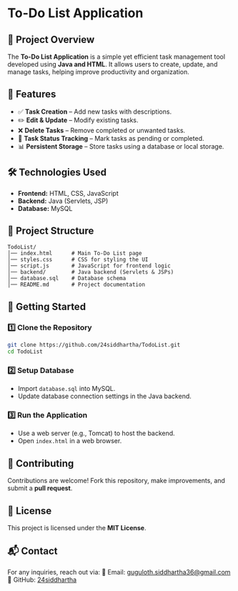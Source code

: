 # To-Do List Application

## 📌 Project Overview
The **To-Do List Application** is a simple yet efficient task management tool developed using **Java and HTML**. It allows users to create, update, and manage tasks, helping improve productivity and organization.

## 🚀 Features
- ✅ **Task Creation** – Add new tasks with descriptions.
- ✏️ **Edit & Update** – Modify existing tasks.
- ❌ **Delete Tasks** – Remove completed or unwanted tasks.
- 📌 **Task Status Tracking** – Mark tasks as pending or completed.
- 📊 **Persistent Storage** – Store tasks using a database or local storage.

## 🛠️ Technologies Used
- **Frontend:** HTML, CSS, JavaScript
- **Backend:** Java (Servlets, JSP)
- **Database:** MySQL

## 📂 Project Structure
```
TodoList/
│── index.html      # Main To-Do List page
│── styles.css      # CSS for styling the UI
│── script.js       # JavaScript for frontend logic
│── backend/        # Java backend (Servlets & JSPs)
│── database.sql    # Database schema
│── README.md       # Project documentation
```

## 🚀 Getting Started
### 1️⃣ Clone the Repository
```sh
git clone https://github.com/24siddhartha/TodoList.git
cd TodoList
```
### 2️⃣ Setup Database
- Import `database.sql` into MySQL.
- Update database connection settings in the Java backend.

### 3️⃣ Run the Application
- Use a web server (e.g., Tomcat) to host the backend.
- Open `index.html` in a web browser.

## 🤝 Contributing
Contributions are welcome! Fork this repository, make improvements, and submit a **pull request**.

## 📜 License
This project is licensed under the **MIT License**.

## 📬 Contact
For any inquiries, reach out via:
📧 Email: [guguloth.siddhartha36@gmail.com](mailto:guguloth.siddhartha36@gmail.com)
📌 GitHub: [24siddhartha](https://github.com/24siddhartha/)
